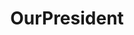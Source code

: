 ---
title: OurPresident
crosslinks:
- autotldr
- The_Donald
- politics
- Enough_Sanders_Spam
- SandersForPresident
- youtubefactsbot
- zeronet
- conspiracy
- worldnews
- youtubot
- socialism
- DebbieForPresident
- AskReddit
- WayOfTheBern
- Political_Revolution
- HillaryForPrison
- ShitPoliticsSays
- circlebroke2
- xkcd
- SubredditDrama
---
